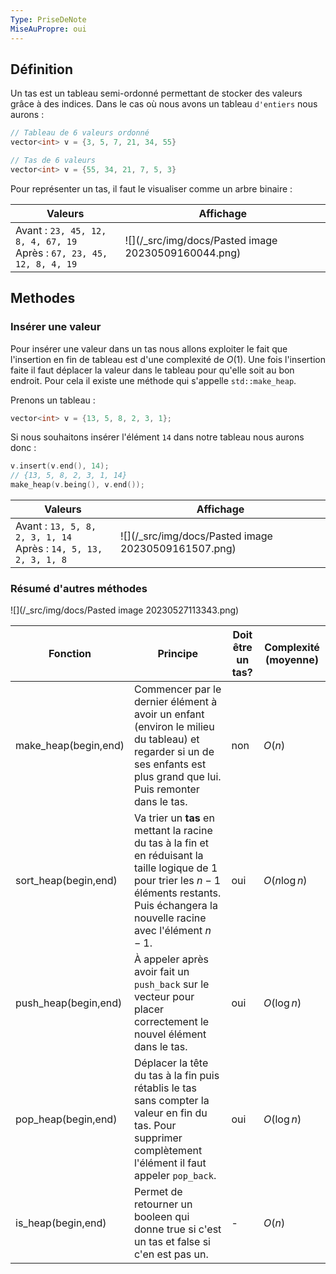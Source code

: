 ```yaml
---
Type: PriseDeNote
MiseAuPropre: oui
---
```


## Définition
Un tas est un tableau semi-ordonné permettant de stocker des valeurs grâce à des indices. Dans le cas où nous avons un tableau `d'entiers` nous aurons : 
```cpp
// Tableau de 6 valeurs ordonné
vector<int> v = {3, 5, 7, 21, 34, 55}

// Tas de 6 valeurs
vector<int> v = {55, 34, 21, 7, 5, 3}
```

Pour représenter un tas, il faut le visualiser comme un arbre binaire :

|Valeurs|Affichage|
|--|--|
|Avant : `23, 45, 12, 8, 4, 67, 19`<br>Après : `67, 23, 45, 12, 8, 4, 19`|![](/_src/img/docs/Pasted image 20230509160044.png)|

## Methodes
### Insérer une valeur
Pour insérer une valeur dans un tas nous allons exploiter le fait que l'insertion en fin de tableau est d'une complexité de $O(1)$. Une fois l'insertion faite il faut déplacer la valeur dans le tableau pour qu'elle soit au bon endroit. Pour cela il existe une méthode qui s'appelle `std::make_heap`.

Prenons un tableau :
```cpp
vector<int> v = {13, 5, 8, 2, 3, 1};
```

Si nous souhaitons insérer l'élément `14` dans notre tableau nous aurons donc : 
```cpp
v.insert(v.end(), 14);
// {13, 5, 8, 2, 3, 1, 14}
make_heap(v.being(), v.end());
```

|Valeurs|Affichage|
|--|--|
|Avant : `13, 5, 8, 2, 3, 1, 14` <br> Après : `14, 5, 13, 2, 3, 1, 8`|![](/_src/img/docs/Pasted image 20230509161507.png)|

### Résumé d'autres méthodes
![](/_src/img/docs/Pasted image 20230527113343.png)

| Fonction             | Principe                                                                                                                                                                                        | Doit être un tas? |Complexité (moyenne)|
| -------------------- | ----------------------------------------------------------------------------------------------------------------------------------------------------------------------------------------------- | ----------------- | --- |
| make_heap(begin,end) | Commencer par le dernier élément à avoir un enfant (environ le milieu du tableau) et regarder si un de ses enfants est plus grand que lui. Puis remonter dans le tas.                           | non               |$O(n)$| 
| sort_heap(begin,end) | Va trier un **tas** en mettant la racine du tas à la fin et en réduisant la taille logique de 1 pour trier les $n-1$ éléments restants. Puis échangera la nouvelle racine avec l'élément $n-1$. | oui               |$O(n\log n)$|
| push_heap(begin,end) | À appeler après avoir fait un `push_back` sur le vecteur pour placer correctement le nouvel élément dans le tas.                                                                                | oui               |$O(\log n)$|
| pop_heap(begin,end)  | Déplacer la tête du tas à la fin puis rétablis le tas sans compter la valeur en fin du tas. Pour supprimer complètement l'élément il faut appeler `pop_back`.                                   | oui               |$O(\log n)$|
| is_heap(begin,end)   | Permet de retourner un booleen qui donne true si c'est un tas et false si c'en est pas un.                                                                                                      | -                 |$O(n)$|


